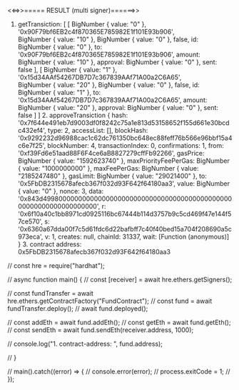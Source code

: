<<=>>===== RESULT (multi signer)======>>

1. getTransiction:  [
  [
    BigNumber { value: "0" },
    '0x90F79bf6EB2c4f870365E785982E1f101E93b906',    
    BigNumber { value: "10" },
    BigNumber { value: "0" },
    false,
    id: BigNumber { value: "0" },
    to: '0x90F79bf6EB2c4f870365E785982E1f101E93b906',
    amount: BigNumber { value: "10" },
    approval: BigNumber { value: "0" },
    sent: false
  ],
  [
    BigNumber { value: "1" },
    '0x15d34AAf54267DB7D7c367839AAf71A00a2C6A65',    
    BigNumber { value: "20" },
    BigNumber { value: "0" },
    false,
    id: BigNumber { value: "1" },
    to: '0x15d34AAf54267DB7D7c367839AAf71A00a2C6A65',
    amount: BigNumber { value: "20" },
    approval: BigNumber { value: "0" },
    sent: false
  ]
] 2. approveTransiction {
  hash: '0x7f644e491eb7d9003df0f8242c75a1e813d53158652f155d661e30bcdc432ef4',
  type: 2,
  accessList: [],
  blockHash: '0x9292232d96988cac1c62dc761350bc648ec88feff76b566e96bbf15a4c6e7f25',
  blockNumber: 4,
  transactionIndex: 0,
  confirmations: 1,
  from: '0xf39Fd6e51aad88F6F4ce6aB8827279cffFb92266',
  gasPrice: BigNumber { value: "1592623740" },
  maxPriorityFeePerGas: BigNumber { value: "1000000000" },
  maxFeePerGas: BigNumber { value: "2185247480" },
  gasLimit: BigNumber { value: "29021400" },
  to: '0x5FbDB2315678afecb367f032d93F642f64180aa3',
  value: BigNumber { value: "0" },
  nonce: 3,
  data: '0x843d49980000000000000000000000000000000000000000000000000000000000000000',
  r: '0x6f10a40c1bb8971cd0925116bc67444b114d3757b9c5cd469f47e144f57ce570',
  s: '0x6360a67dda00f7c5d61fdc6d22bafbff7c40f40bed15a704f208690a5c973eca',
  v: 1,
  creates: null,
  chainId: 31337,
  wait: [Function (anonymous)]
} 3. contract address:  0x5FbDB2315678afecb367f032d93F642f64180aa3




// const hre = require("hardhat");

// async function main() {
//   const [receiver] = await hre.ethers.getSigners();

//   const fundTransfer = await hre.ethers.getContractFactory("FundContract");
//   const fund = await fundTransfer.deploy();
//   await fund.deployed();

//   const addEth = await fund.addEth();
//   const getEth = await fund.getEth();
//   const sendEth = await fund.sendEth(receiver.address, 1000);

//   console.log("1. contract-address: ", fund.address);

// }

// main().catch((error) => {
//   console.error(error);
//   process.exitCode = 1;
// });